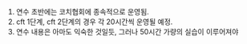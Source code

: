 1. 연수 초반에는 코치협회에 종속적으로 운영됨.
2. cft 1단계, cft 2단계의 경우 각 20시간씩 운영될 예정.
3. 연수 내용은 아마도 익숙한 것일듯, 그러나 50시간 가량의 실습이 이루어져야 